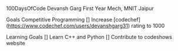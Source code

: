 100DaysOfCode
Devansh Garg
First Year Mech, MNIT Jaipur

Goals
Competitive Programming
[] Increase [codechef] (https://www.codechef.com/users/devanshgarg31) rating to 1000

Learning Goals
[] Learn C++ and Python
[] Contribute to codeshows website
